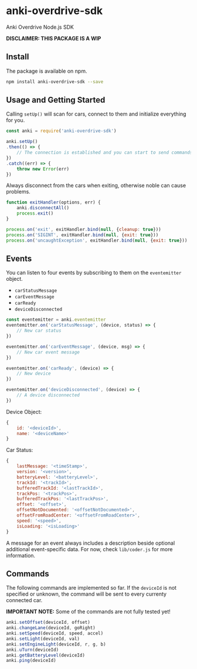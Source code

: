 # anki-overdrive-sdk
Anki Overdrive Node.js SDK

**DISCLAIMER: THIS PACKAGE IS A WIP**

## Install
The package is available on npm.
```bash
npm install anki-overdrive-sdk --save
```

## Usage and Getting Started
Calling `setUp()` will scan for cars, connect to them and initialize everything for you.
```javascript
const anki = require('anki-overdrive-sdk')

anki.setUp()
.then(() => {
    // The connection is established and you can start to send commands now
})
.catch((err) => {
    throw new Error(err)
})
```
Always disconnect from the cars when exiting, otherwise noble can cause problems.
```javascript
function exitHandler(options, err) {
    anki.disconnectAll()
    process.exit()
}

process.on('exit', exitHandler.bind(null, {cleanup: true}))
process.on('SIGINT', exitHandler.bind(null, {exit: true}))
process.on('uncaughtException', exitHandler.bind(null, {exit: true}))
```

## Events
You can listen to four events by subscribing to them on the `eventemitter` object.
+ `carStatusMessage`
+ `carEventMessage`
+ `carReady`
+ `deviceDisconnected`

```javascript
const eventemitter = anki.eventemitter
eventemitter.on('carStatusMessage', (device, status) => {
    // New car status
})

eventemitter.on('carEventMessage', (device, msg) => {
    // New car event message
})

eventemitter.on('carReady', (device) => {
    // New device
}) 

eventemitter.on('deviceDisconnected', (device) => {
    // A device disconnected
}) 
```
Device Object:
```javascript
{
    id: '<deviceId>',
    name: '<deviceName>'
}
```
Car Status:
```javascript
{
    lastMessage: '<timeStamp>',
    version: '<version>',
    batteryLevel: '<batteryLevel>',
    trackId: '<trackId>',
    bufferedTrackId: '<lastTrackId>',
    trackPos: '<trackPos>',
    bufferedTrackPos: '<lastTrackPos>',
    offset: '<offset>',
    offsetNotDocumented: '<offsetNotDocumented>',
    offsetFromRoadCenter: '<offsetFromRoadCenter>',
    speed: '<speed>',
    isLoading: '<isLoading>'
}
```
A message for an event always includes a description beside optional additional event-specific data. For now, check `lib/coder.js` for more information.

## Commands
The following commands are implemented so far. If the `deviceId` is not specified or unknown, the command will be sent to every currenty connected car.

**IMPORTANT NOTE:** Some of the commands are not fully tested yet!
```javascript
anki.setOffset(deviceId, offset)
anki.changeLane(deviceId, goRight)
anki.setSpeed(deviceId, speed, accel)
anki.setLight(deviceId, val)
anki.setEngineLight(deviceId, r, g, b)
anki.uTurn(deviceId)
anki.getBatteryLevel(deviceId)
anki.ping(deviceId)
```
